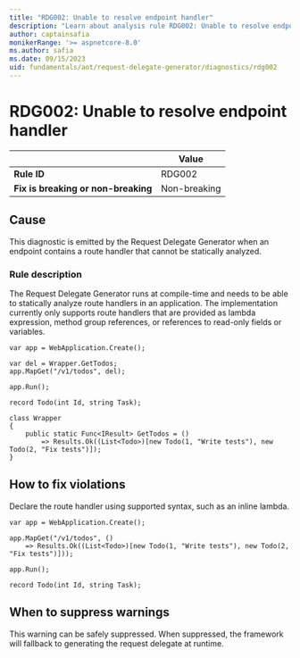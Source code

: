 ```yaml
---
title: "RDG002: Unable to resolve endpoint handler"
description: "Learn about analysis rule RDG002: Unable to resolve endpoint handler"
author: captainsafia
monikerRange: '>= aspnetcore-8.0'
ms.author: safia
ms.date: 09/15/2023
uid: fundamentals/aot/request-delegate-generator/diagnostics/rdg002
---
```

# RDG002: Unable to resolve endpoint handler

| | Value |
|-|-|
| **Rule ID** |RDG002|
| **Fix is breaking or non-breaking** |Non-breaking|

## Cause

This diagnostic is emitted by the Request Delegate Generator when an endpoint contains a route handler that cannot be statically analyzed.

### Rule description

The Request Delegate Generator runs at compile-time and needs to be able to statically analyze route handlers in an application. The implementation currently only supports route handlers that are provided as lambda expression, method group references, or references to read-only fields or variables.

```razor
var app = WebApplication.Create();

var del = Wrapper.GetTodos;
app.MapGet("/v1/todos", del);

app.Run();

record Todo(int Id, string Task);

class Wrapper
{
    public static Func<IResult> GetTodos = ()
    	=> Results.Ok((List<Todo>)[new Todo(1, "Write tests"), new Todo(2, "Fix tests")]);
}
```

## How to fix violations

Declare the route handler using supported syntax, such as an inline lambda.
```razor
var app = WebApplication.Create();

app.MapGet("/v1/todos", ()
	=> Results.Ok((List<Todo>)[new Todo(1, "Write tests"), new Todo(2, "Fix tests")]));

app.Run();

record Todo(int Id, string Task);
```

## When to suppress warnings

This warning can be safely suppressed. When suppressed, the framework will fallback to generating the request delegate at runtime.
